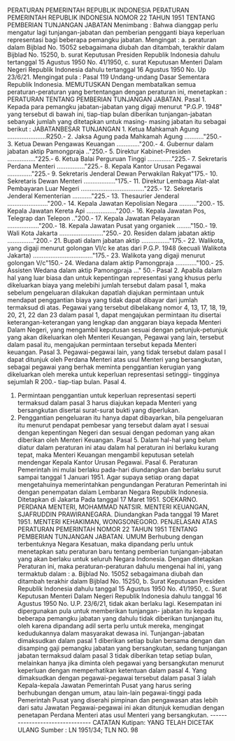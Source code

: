  PERATURAN PEMERINTAH REPUBLIK INDONESIA PERATURAN PEMERINTAH REPUBLIK INDONESIA NOMOR 22 TAHUN 1951 TENTANG PEMBERIAN TUNJANGAN JABATAN
Menimbang :
 Bahwa dianggap perlu mengatur lagi tunjangan-jabatan dan pemberian pengganti biaya keperluan representasi bagi beberapa pemangku jabatan. Mengingat :
a. peraturan dalam Bijblad No. 15052 sebagaimana diubah dan ditambah, terakhir dalam Bijblad No. 15250, b. surat Keputusan Presiden Republik Indonesia dahulu tertanggal 15 Agustus 1950 No. 41/1950, c. surat Keputusan Menteri Dalam Negeri Republik Indonesia dahulu tertanggal 16 Agustus 1950 No. Up 23/6/21. Mengingat pula : Pasal 119 Undang-undang Dasar Sementara Republik Indonesia. MEMUTUSKAN Dengan membatalkan semua peraturan-peraturan yang bertentangan dengan peraturan ini, menetapkan : PERATURAN TENTANG PEMBERIAN TUNJANGAN JABATAN. Pasal 1. Kepada para pemangku jabatan-jabatan yang digaji menurut "P.G.P. 1948" yang tersebut di bawah ini, tiap-tiap bulan diberikan tunjangan-jabatan sebanyak jumlah yang ditetapkan untuk masing- masing jabatan itu sebagai berikut : JABATANBESAR TUNJANGAN 1. Ketua Mahkamah Agung ......................R250.- 2. Jaksa Agung pada Mahkamah Agung ..........."250.- 3. Ketua Dewan Pengawas Keuangan ............."200.- 4. Gubernur dalam jabatan aktip Pamongpraja .."250.- 5. Direktur Kabinet-Presiden ................"225.- 6. Ketua Balai Perguruan Tinggi .............."225.- 7. Sekretaris Perdana Menteri ................"225.- 8. Kepala Kantor Urusan Pegawai .............."225.- 9. Sekretaris Jenderal Dewan Perwakilan Rakyat"175.- 10. Sekretaris Dewan Menteri .................."175.- 11. Direktur Lembaga Alat-alat Pembayaran Luar Negeri ...................................."225.- 12. Sekretaris Jenderal Kementerian ..........."225.- 13. Thesaurier Jenderal ......................."200.- 14. Kepala Jawatan Kepolisian Negara .........."200.- 15. Kepala Jawatan Kereta Api ................."200.- 16. Kepala Jawatan Pos, Telegrap dan Telepon .."200.- 17. Kepala Jawatan Pelayaran .................."200.- 18. Kepala Jawatan Pusat yang organiek ........"150.- 19. Wali Kota Jakarta ........................."250.- 20. Residen dalam jabatan aktip ..............."200.- 21. Bupati dalam jabatan aktip ................"175.- 22. Walikota, yang digaji menurut golongan VI/c ke atas dari P.G.P. 1948 (kecuali Walikota Jakarta) .................................."175.- 23. Walikota yang digaji menurut golongan V/c"150.- 24. Wedana dalam aktip Pamongpraja ............"100.- 25. Assisten Wedana dalam aktip Pamongpraja ..." 50.- Pasal 2. Apabila dalam hal yang luar biasa dan untuk kepentingan representasi yang khusus perlu dikeluarkan biaya yang melebihi jumlah tersebut dalam pasal 1, maka sebelum pengeluaran dilakukan dapatlah diajukan permintaan untuk mendapat penggantian biaya yang tidak dapat dibayar dari jumlah termaksud di atas. Pegawai yang tersebut dibelakang nomor 4, 13, 17, 18, 19, 20, 21, 22 dan 23 dalam pasal 1, dapat mengajukan permintaan itu disertai keterangan-keterangan yang lengkap dan anggaran biaya kepada Menteri Dalam Negeri, yang mengambil keputusan sesuai dengan petunjuk-petunjuk yang akan dikeluarkan oleh Menteri Keuangan, Pegawai yang lain, tersebut dalam pasal itu, mengajukan permintaan tersebut kepada Menteri keuangan. Pasal 3. Pegawai-pegawai lain, yang tidak tersebut dalam pasal I dapat ditunjuk oleh Perdana Menteri atas usul Menteri yang bersangkutan, sebagai pegawai yang berhak meminta penggantian kerugian yang dikeluarkan oleh mereka untuk keperluan representasi setinggi- tingginya sejumlah R 200.- tiap-tiap bulan. Pasal 4.
1. Permintaan penggantian untuk keperluan representasi seperti termaksud dalam pasal 3 harus diajukan kepada Menteri yang bersangkutan disertai surat-surat bukti yang diperlukan.
2. Penggantian pengeluaran itu hanya dapat dibayarkan, bila pengeluaran itu menurut pendapat pembesar yang tersebut dalam ayat I sesuai dengan kepentingan Negeri dan sesuai dengan pedoman yang akan diberikan oleh Menteri Keuangan. Pasal 5. Dalam hal-hal yang belum diatur dalam peraturan ini atau dalam hal peraturan ini berlaku kurang tepat, maka Menteri Keuangan mengambil keputusan setelah mendengar Kepala Kantor Urusan Pegawai. Pasal 6. Peraturan Pemerintah ini mulai berlaku pada-hari diundangkan dan berlaku surut sampai tanggal 1 Januari 1951. Agar supaya setiap orang dapat mengetahuinya memerintahkan pengundangan Peraturan Pemerintah ini dengan penempatan dalam Lembaran Negara Republik Indonesia. Ditetapkan di Jakarta Pada tanggal 17 Maret 1951. SOEKARNO. PERDANA MENTERI, MOHAMMAD NATSIR. MENTERI KEUANGAN, SJAFRUDDIN PRAWIRANEGARA. Diundangkan Pada tanggal 19 Maret 1951. MENTERI KEHAKIMAN, WONGSONEGORO. PENJELASAN ATAS PERATURAN PEMERINTAH NOMOR 22 TAHUN 1951 TENTANG PEMBERIAN TUNJANGAN JABATAN. UMUM Berhubung dengan terbentuknya Negara Kesatuan, maka dipandang perlu untuk menetapkan satu peraturan baru tentang pemberian tunjangan-jabatan yang akan berlaku untuk seluruh Negara Indonesia. Dengan ditetapkan Peraturan ini, maka peraturan-peraturan dahulu mengenai hal ini, yang termaktub dalam :
a. Bijblad No. 15052 sebagaimana diubah dan ditambah terakhir dalam Bijblad No. 15250, b. Surat Keputusan Presiden Republik Indonesia dahulu tanggal 15 Agustus 1950 No. 41/1950, c. Surat Keputusan Menteri Dalam Negeri Republik Indonesia dahulu tanggal 16 Agustus 1950 No. U.P. 23/6/21, tidak akan berlaku lagi. Kesempatan ini dipergunakan pula untuk memberikan tunjangan- jabatan itu kepada beberapa pemangku jabatan yang dahulu tidak diberikan tunjangan itu, oleh karena dipandang adil serta perlu untuk mereka, mengingat kedudukannya dalam masyarakat dewasa ini. Tunjangan-jabatan dimaksudkan dalam pasal 1 diberikan setiap bulan bersama dengan dan disamping gaji pemangku jabatan yang bersangkutan, sedang tunjangan jabatan termaksud dalam pasal 3 tidak diberikan tetap setiap bulan, melainkan hanya jika diminta oleh pegawai yang bersangkutan menurut keperluan dengan memperhatikan ketentuan dalam pasal 4. Yang dimaksudkan dengan pegawai-pegawai tersebut dalam pasal 3 ialah Kepala-kepala Jawatan Pemerintah Pusat yang harus sering berhubungan dengan umum, atau lain-lain pegawai-tinggi pada Pemerintah Pusat yang diserahi pimpinan dan pengawasan atas lebih dari satu Jawatan Pegawai-pegawai ini akan ditunjuk kemudian dengan penetapan Perdana Menteri atas usul Menteri yang bersangkutan. -------------------------------- CATATAN Kutipan: YANG TELAH DICETAK ULANG Sumber : LN 1951/34; TLN NO. 98